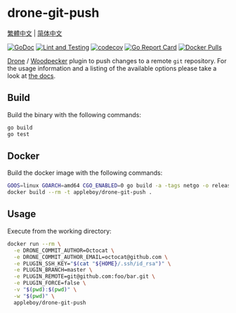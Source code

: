 # drone-git-push

[繁體中文](README.zh-tw.md) | [简体中文](README.zh-cn.md)

[![GoDoc](https://godoc.org/github.com/appleboy/drone-git-push?status.svg)](https://godoc.org/github.com/appleboy/drone-git-push)
[![Lint and Testing](https://github.com/appleboy/drone-git-push/actions/workflows/lint.yml/badge.svg)](https://github.com/appleboy/drone-git-push/actions/workflows/lint.yml)
[![codecov](https://codecov.io/gh/appleboy/drone-git-push/branch/master/graph/badge.svg)](https://codecov.io/gh/appleboy/drone-git-push)
[![Go Report Card](https://goreportcard.com/badge/github.com/appleboy/drone-git-push)](https://goreportcard.com/report/github.com/appleboy/drone-git-push)
[![Docker Pulls](https://img.shields.io/docker/pulls/appleboy/drone-git-push.svg)](https://hub.docker.com/r/appleboy/drone-git-push/)

[Drone](https://www.drone.io/) / [Woodpecker](https://woodpecker-ci.org/) plugin to push changes to a remote `git` repository.
For the usage information and a listing of the available options please take a look at [the docs](DOCS.md).

## Build

Build the binary with the following commands:

```sh
go build
go test
```

## Docker

Build the docker image with the following commands:

```sh
GOOS=linux GOARCH=amd64 CGO_ENABLED=0 go build -a -tags netgo -o release/linux/amd64/drone-git-push
docker build --rm -t appleboy/drone-git-push .
```

## Usage

Execute from the working directory:

```sh
docker run --rm \
  -e DRONE_COMMIT_AUTHOR=Octocat \
  -e DRONE_COMMIT_AUTHOR_EMAIL=octocat@github.com \
  -e PLUGIN_SSH_KEY="$(cat "${HOME}/.ssh/id_rsa")" \
  -e PLUGIN_BRANCH=master \
  -e PLUGIN_REMOTE=git@github.com:foo/bar.git \
  -e PLUGIN_FORCE=false \
  -v "$(pwd):$(pwd)" \
  -w "$(pwd)" \
  appleboy/drone-git-push
```
